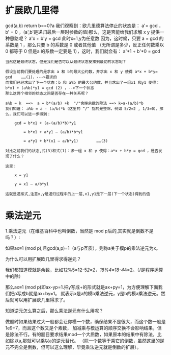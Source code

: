# 扩展欧几里得
gcd(a,b)
    return b==0?a
我们观察到：欧几里德算法停止的状态是： a'= gcd ， b' = 0 ，(a',b'是递归最后一层时参数的值)那么，这是否能给我们求解 x y 提供一种思路呢？
a'x + b'y = gcd  此时x=1,y为任意数
因为，这时候，只要 a = gcd 的系数是 1 ，那么只要 b 的系数是 0 或者其他值
（无所谓是多少，反正任何数乘以 0 都等于 0 但是a 的系数一定要是 1），这时，我们就会有： a'*1 + b'*0 = gcd

    当然这是最终状态，但是我们是否可以从最终状态反推到最初的状态呢？

    假设当前我们要处理的是求出 a 和 b的最大公约数，并求出 x 和 y 使得 a*x + b*y= gcd    ……(1)，--->要求的
    而我们已经求出了下一个状态：b 和 a%b 的最大公约数，并且求出了一组x1 和y1 使得： b*x1 + (a%b)*y1 = gcd (2) ，-->下一个状态
    那么这两个相邻的状态之间是否存在一种关系呢？

    a%b = k  ==>  a = b*(a/b) +k  "/"舍掉余数的除法 ==> k=a-(a/b)*b
    我们知道： a%b = a - (a/b)*b（这里的 “/” 指的是整除，例如 5/2=2 , 1/3=0），那么，我们可以进一步得到：

        gcd = b*x1 + (a-(a/b)*b)*y1

            = b*x1 + a*y1 – (a/b)*b*y1

            = a*y1 + b*(x1 – a/b*y1)        ……(3)

    对比之前我们的状态,式(3)和式(1)：求一组 x 和 y 使得：a*x + b*y = gcd ，是否发现了什么？

    这里：

        x = y1

        y = x1 – a/b*y1

    这就是递推式,注意x,y是递归过程中的上一层,x1,y1是下一层(下一个状态)得到的值



# 乘法逆元

1.乘法逆元（在维基百科中也叫倒数，当然是 mod p后的,其实就是倒数不是吗？）:

如果ax≡1 (mod p),且gcd(a,p)=1（a与p互质），则称a关于模p的乘法逆元为x。

为什么可以用扩展欧几里得求得逆元？

我们都知道模就是余数，比如12%5=12-5*2=2，18%4=18-4*4=2。（/是程序运算中的除）

那么ax≡1 (mod p)即ax-yp=1.把y写成+的形式就是ax+py=1，为方便理解下面我们把p写成b就是ax+by=1。
就表示x是a的模b乘法逆元，y是b的模a乘法逆元。然后就可以用扩展欧几里得求了。

知道逆元怎么算之后，那么乘法逆元有什么用呢？

做题时如果结果过大一般都会让你模一个数，确保结果不是很大，而这个数一般是1e9+7，而且这个数又是个素数，
加减乘与模运算的顺序交换不会影响结果，但是除法不行。有的题目要求结果mod一个大质数，如果原本的结果中有除法，比如除以a,那就可以乘以a的逆元替代。
（除一个数等于乘它的倒数，虽然这里的逆元不完全是倒数，但可以这么理解，毕竟乘法逆元就是倒数的扩展）。

